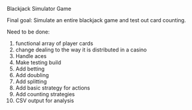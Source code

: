 Blackjack Simulator Game

Final goal: Simulate an entire blackjack game and test out card counting.

Need to be done:
1.  functional array of player cards
2.  change dealing to the way it is distributed in a casino
3.  Handle aces
4.  Make testing build
5.  Add betting
6.  Add doubling
7.  Add splitting
8.  Add basic strategy for actions
9.  Add counting strategies
10.  CSV output for analysis
